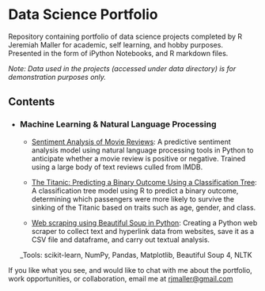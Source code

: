 # Data Science Portfolio
Repository containing portfolio of data science projects completed by R Jeremiah Maller for academic, self learning, and hobby purposes. Presented in the form of iPython Notebooks, and R markdown files.

_Note: Data used in the projects (accessed under data directory) is for demonstration purposes only._

## Contents

- ### Machine Learning & Natural Language Processing

	- [Sentiment Analysis of Movie Reviews](https://github.com/rjmaller/ECON628-01-rjmaller/blob/master/projects/NLP_Sentiment_Analysis_Movie_Reviews.ipynb): A predictive sentiment analysis model using natural language processing tools in Python to anticipate whether a movie review is positive or negative. Trained using a large body of text reviews culled from IMDB.
  
	- [The Titanic: Predicting a Binary Outcome Using a Classification Tree](https://github.com/rjmaller/portfolio/blob/master/Titanic%20Decision%20Tree%20Nov%2029.Rmd): A classification tree model using R to predict a binary outcome, determining which passengers were more likely to survive the sinking of the Titanic based on traits such as age, gender, and class.
  
	- [Web scraping using Beautiful Soup in Python](https://github.com/rjmaller/): Creating a Python web scraper to collect text and hyperlink data from websites, save it as a CSV file and dataframe, and carry out textual analysis.
  
	_Tools: scikit-learn, NumPy, Pandas, Matplotlib, Beautiful Soup 4, NLTK

If you like what you see, and would like to chat with me about the portfolio, work opportunities, or collaboration, email me at rjmaller@gmail.com 
